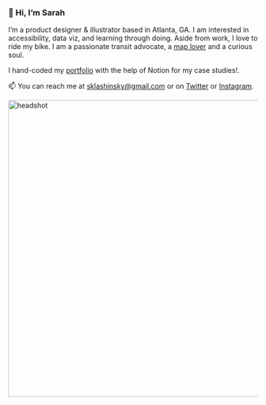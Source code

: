 ### 👋 Hi, I’m Sarah

I’m a product designer & illustrator based in Atlanta, GA. I am interested in accessibility, data viz, and learning through doing. Aside from work, I love to ride my bike. I am a passionate transit advocate, a [map lover](https://sarahlashinsky.com/storymap/) and a curious soul.

I hand-coded my [portfolio](https://sarahlashinsky.com/) with the help of Notion for my case studies!.

📫 You can reach me at sklashinsky@gmail.com or on [Twitter](https://twitter.com/SarahLashinsky) or [Instagram](https://www.instagram.com/sarahlashinsky/).

<div background="https://images.squarespace-cdn.com/content/v1/671917ee2ac0f92a90b9d47a/9c47e0fd-a1b6-4c53-b759-294a10ffe962/headshot2024.jpg" alt="headshot" width="600" border-radius="48"/>

<img src="https://images.squarespace-cdn.com/content/v1/671917ee2ac0f92a90b9d47a/9c47e0fd-a1b6-4c53-b759-294a10ffe962/headshot2024.jpg" alt="headshot" width="600" border-radius="48"/>

<!---
slashinsky/slashinsky is a ✨ special ✨ repository because its `README.md` (this file) appears on your GitHub profile.
You can click the Preview link to take a look at your changes.
--->
